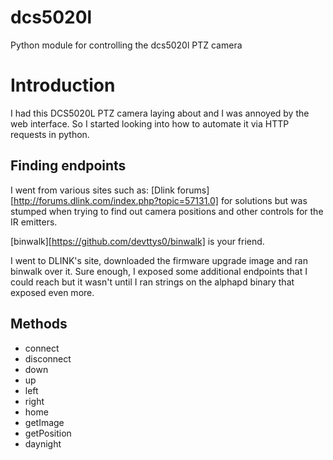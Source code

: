 # dcs5020l
Python module for controlling the dcs5020l PTZ camera

Introduction
============
I had this DCS5020L PTZ camera laying about and I was annoyed by the
web interface.  So I started looking into how to automate it via HTTP
requests in python.

Finding endpoints
-----------------
I went from various sites such as: [Dlink forums][http://forums.dlink.com/index.php?topic=57131.0] for solutions but was stumped when trying to find out camera positions and other controls for the IR emitters.

[binwalk][https://github.com/devttys0/binwalk] is your friend.

I went to DLINK's site, downloaded the firmware upgrade image and ran binwalk over it.  Sure enough, I exposed some additional endpoints that I could reach but it wasn't until I ran strings on the alphapd binary that exposed even more.

Methods
-------
* connect
* disconnect
* down
* up
* left
* right
* home
* getImage
* getPosition
* daynight
